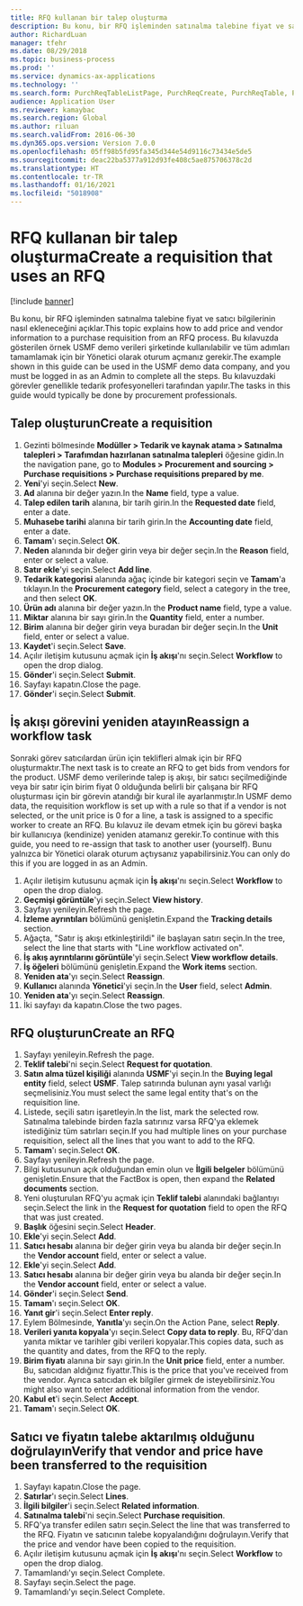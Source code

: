 ```yaml
---
title: RFQ kullanan bir talep oluşturma
description: Bu konu, bir RFQ işleminden satınalma talebine fiyat ve satıcı bilgilerinin nasıl ekleneceğini açıklar.
author: RichardLuan
manager: tfehr
ms.date: 08/29/2018
ms.topic: business-process
ms.prod: ''
ms.service: dynamics-ax-applications
ms.technology: ''
ms.search.form: PurchReqTableListPage, PurchReqCreate, PurchReqTable, PurchReqLineRelatedDocuments, EcoResCategorySingleLookup, PurchReqWorkflowDropDialog, WorkflowSubmitDialog, WorkflowStatus, WorkflowWorkItemActionDialog, WorkflowUserListLookup, PurchReqCopyRFQ, SysDataAreaSelectLookup, PurchRFQCaseTable, PurchRFQEditLines, PurchRFQReplyTable, UnitOfMeasureLookup
audience: Application User
ms.reviewer: kamaybac
ms.search.region: Global
ms.author: riluan
ms.search.validFrom: 2016-06-30
ms.dyn365.ops.version: Version 7.0.0
ms.openlocfilehash: 05ff98b5fd95fa345d344e54d9116c73434e5de5
ms.sourcegitcommit: deac22ba5377a912d93fe408c5ae875706378c2d
ms.translationtype: HT
ms.contentlocale: tr-TR
ms.lasthandoff: 01/16/2021
ms.locfileid: "5018908"
---
```

# <a name="create-a-requisition-that-uses-an-rfq"></a><span data-ttu-id="bea4f-103">RFQ kullanan bir talep oluşturma</span><span class="sxs-lookup"><span data-stu-id="bea4f-103">Create a requisition that uses an RFQ</span></span>

[!include [banner](../../includes/banner.md)]

<span data-ttu-id="bea4f-104">Bu konu, bir RFQ işleminden satınalma talebine fiyat ve satıcı bilgilerinin nasıl ekleneceğini açıklar.</span><span class="sxs-lookup"><span data-stu-id="bea4f-104">This topic explains how to add price and vendor information to a purchase requisition from an RFQ process.</span></span> <span data-ttu-id="bea4f-105">Bu kılavuzda gösterilen örnek USMF demo verileri şirketinde kullanılabilir ve tüm adımları tamamlamak için bir Yönetici olarak oturum açmanız gerekir.</span><span class="sxs-lookup"><span data-stu-id="bea4f-105">The example shown in this guide can be used in the USMF demo data company, and you must be logged in as an Admin to complete all the steps.</span></span> <span data-ttu-id="bea4f-106">Bu kılavuzdaki görevler genellikle tedarik profesyonelleri tarafından yapılır.</span><span class="sxs-lookup"><span data-stu-id="bea4f-106">The tasks in this guide would typically be done by procurement professionals.</span></span>


## <a name="create-a-requisition"></a><span data-ttu-id="bea4f-107">Talep oluşturun</span><span class="sxs-lookup"><span data-stu-id="bea4f-107">Create a requisition</span></span>
1. <span data-ttu-id="bea4f-108">Gezinti bölmesinde **Modüller > Tedarik ve kaynak atama > Satınalma talepleri > Tarafımdan hazırlanan satınalma talepleri** öğesine gidin.</span><span class="sxs-lookup"><span data-stu-id="bea4f-108">In the navigation pane, go to **Modules > Procurement and sourcing > Purchase requisitions > Purchase requisitions prepared by me**.</span></span>
2. <span data-ttu-id="bea4f-109">**Yeni**'yi seçin.</span><span class="sxs-lookup"><span data-stu-id="bea4f-109">Select **New**.</span></span>
3. <span data-ttu-id="bea4f-110">**Ad** alanına bir değer yazın.</span><span class="sxs-lookup"><span data-stu-id="bea4f-110">In the **Name** field, type a value.</span></span>
4. <span data-ttu-id="bea4f-111">**Talep edilen tarih** alanına, bir tarih girin.</span><span class="sxs-lookup"><span data-stu-id="bea4f-111">In the **Requested date** field, enter a date.</span></span>
5. <span data-ttu-id="bea4f-112">**Muhasebe tarihi** alanına bir tarih girin.</span><span class="sxs-lookup"><span data-stu-id="bea4f-112">In the **Accounting date** field, enter a date.</span></span>
6. <span data-ttu-id="bea4f-113">**Tamam**'ı seçin.</span><span class="sxs-lookup"><span data-stu-id="bea4f-113">Select **OK**.</span></span>
7. <span data-ttu-id="bea4f-114">**Neden** alanında bir değer girin veya bir değer seçin.</span><span class="sxs-lookup"><span data-stu-id="bea4f-114">In the **Reason** field, enter or select a value.</span></span>
8. <span data-ttu-id="bea4f-115">**Satır ekle**'yi seçin.</span><span class="sxs-lookup"><span data-stu-id="bea4f-115">Select **Add line**.</span></span>
9. <span data-ttu-id="bea4f-116">**Tedarik kategorisi** alanında ağaç içinde bir kategori seçin ve **Tamam**'a tıklayın.</span><span class="sxs-lookup"><span data-stu-id="bea4f-116">In the **Procurement category** field, select a category in the tree, and then select **OK**.</span></span>
10. <span data-ttu-id="bea4f-117">**Ürün adı** alanına bir değer yazın.</span><span class="sxs-lookup"><span data-stu-id="bea4f-117">In the **Product name** field, type a value.</span></span>
11. <span data-ttu-id="bea4f-118">**Miktar** alanına bir sayı girin.</span><span class="sxs-lookup"><span data-stu-id="bea4f-118">In the **Quantity** field, enter a number.</span></span>
12. <span data-ttu-id="bea4f-119">**Birim** alanına bir değer girin veya buradan bir değer seçin.</span><span class="sxs-lookup"><span data-stu-id="bea4f-119">In the **Unit** field, enter or select a value.</span></span>
13. <span data-ttu-id="bea4f-120">**Kaydet**'i seçin.</span><span class="sxs-lookup"><span data-stu-id="bea4f-120">Select **Save**.</span></span>
14. <span data-ttu-id="bea4f-121">Açılır iletişim kutusunu açmak için **İş akışı**'nı seçin.</span><span class="sxs-lookup"><span data-stu-id="bea4f-121">Select **Workflow** to open the drop dialog.</span></span>
15. <span data-ttu-id="bea4f-122">**Gönder**'i seçin.</span><span class="sxs-lookup"><span data-stu-id="bea4f-122">Select **Submit**.</span></span>
16. <span data-ttu-id="bea4f-123">Sayfayı kapatın.</span><span class="sxs-lookup"><span data-stu-id="bea4f-123">Close the page.</span></span>
17. <span data-ttu-id="bea4f-124">**Gönder**'i seçin.</span><span class="sxs-lookup"><span data-stu-id="bea4f-124">Select **Submit**.</span></span>

## <a name="reassign-a-workflow-task"></a><span data-ttu-id="bea4f-125">İş akışı görevini yeniden atayın</span><span class="sxs-lookup"><span data-stu-id="bea4f-125">Reassign a workflow task</span></span>
<span data-ttu-id="bea4f-126">Sonraki görev satıcılardan ürün için teklifleri almak için bir RFQ oluşturmaktır.</span><span class="sxs-lookup"><span data-stu-id="bea4f-126">The next task is to create an RFQ to get bids from vendors for the product.</span></span> <span data-ttu-id="bea4f-127">USMF demo verilerinde talep iş akışı, bir satıcı seçilmediğinde veya bir satır için birim fiyat 0 olduğunda belirli bir çalışana bir RFQ oluşturması için bir görevin atandığı bir kural ile ayarlanmıştır.</span><span class="sxs-lookup"><span data-stu-id="bea4f-127">In USMF demo data, the requisition workflow is set up with a rule so that if a vendor is not selected, or the unit price is 0 for a line, a task is assigned to a specific worker to create an RFQ.</span></span> <span data-ttu-id="bea4f-128">Bu kılavuz ile devam etmek için bu görevi başka bir kullanıcıya (kendinize) yeniden atamanız gerekir.</span><span class="sxs-lookup"><span data-stu-id="bea4f-128">To continue with this guide, you need to re-assign that task to another user (yourself).</span></span> <span data-ttu-id="bea4f-129">Bunu yalnızca bir Yönetici olarak oturum açtıysanız yapabilirsiniz.</span><span class="sxs-lookup"><span data-stu-id="bea4f-129">You can only do this if you are logged in as an Admin.</span></span>  

1. <span data-ttu-id="bea4f-130">Açılır iletişim kutusunu açmak için **İş akışı**'nı seçin.</span><span class="sxs-lookup"><span data-stu-id="bea4f-130">Select **Workflow** to open the drop dialog.</span></span>
2. <span data-ttu-id="bea4f-131">**Geçmişi görüntüle**'yi seçin.</span><span class="sxs-lookup"><span data-stu-id="bea4f-131">Select **View history**.</span></span>
3. <span data-ttu-id="bea4f-132">Sayfayı yenileyin.</span><span class="sxs-lookup"><span data-stu-id="bea4f-132">Refresh the page.</span></span>
4. <span data-ttu-id="bea4f-133">**İzleme ayrıntıları**  bölümünü genişletin.</span><span class="sxs-lookup"><span data-stu-id="bea4f-133">Expand the **Tracking details** section.</span></span>
5. <span data-ttu-id="bea4f-134">Ağaçta, "Satır iş akışı etkinleştirildi" ile başlayan satırı seçin.</span><span class="sxs-lookup"><span data-stu-id="bea4f-134">In the tree, select the line that starts with "Line workflow activated on".</span></span>
6. <span data-ttu-id="bea4f-135">**İş akış ayrıntılarını görüntüle**'yi seçin.</span><span class="sxs-lookup"><span data-stu-id="bea4f-135">Select **View workflow details**.</span></span>
7. <span data-ttu-id="bea4f-136">**İş öğeleri**  bölümünü genişletin.</span><span class="sxs-lookup"><span data-stu-id="bea4f-136">Expand the **Work items** section.</span></span>
8. <span data-ttu-id="bea4f-137">**Yeniden ata**'yı seçin.</span><span class="sxs-lookup"><span data-stu-id="bea4f-137">Select **Reassign**.</span></span>
9. <span data-ttu-id="bea4f-138">**Kullanıcı** alanında **Yönetici**'yi seçin.</span><span class="sxs-lookup"><span data-stu-id="bea4f-138">In the **User** field, select **Admin**.</span></span>
10. <span data-ttu-id="bea4f-139">**Yeniden ata**'yı seçin.</span><span class="sxs-lookup"><span data-stu-id="bea4f-139">Select **Reassign**.</span></span>
11. <span data-ttu-id="bea4f-140">İki sayfayı da kapatın.</span><span class="sxs-lookup"><span data-stu-id="bea4f-140">Close the two pages.</span></span>

## <a name="create-an-rfq"></a><span data-ttu-id="bea4f-141">RFQ oluşturun</span><span class="sxs-lookup"><span data-stu-id="bea4f-141">Create an RFQ</span></span>

1. <span data-ttu-id="bea4f-142">Sayfayı yenileyin.</span><span class="sxs-lookup"><span data-stu-id="bea4f-142">Refresh the page.</span></span>
2. <span data-ttu-id="bea4f-143">**Teklif talebi**'ni seçin.</span><span class="sxs-lookup"><span data-stu-id="bea4f-143">Select **Request for quotation**.</span></span>
3. <span data-ttu-id="bea4f-144">**Satın alma tüzel kişiliği** alanında **USMF**'yi seçin.</span><span class="sxs-lookup"><span data-stu-id="bea4f-144">In the **Buying legal entity** field, select **USMF**.</span></span> <span data-ttu-id="bea4f-145">Talep satırında bulunan aynı yasal varlığı seçmelisiniz.</span><span class="sxs-lookup"><span data-stu-id="bea4f-145">You must select the same legal entity that's on the requisition line.</span></span>  
4. <span data-ttu-id="bea4f-146">Listede, seçili satırı işaretleyin.</span><span class="sxs-lookup"><span data-stu-id="bea4f-146">In the list, mark the selected row.</span></span> <span data-ttu-id="bea4f-147">Satınalma talebinde birden fazla satırınız varsa RFQ'ya eklemek istediğiniz tüm satırları seçin.</span><span class="sxs-lookup"><span data-stu-id="bea4f-147">If you had multiple lines on your purchase requisition, select all the lines that you want to add to the RFQ.</span></span>  
5. <span data-ttu-id="bea4f-148">**Tamam**'ı seçin.</span><span class="sxs-lookup"><span data-stu-id="bea4f-148">Select **OK**.</span></span>
6. <span data-ttu-id="bea4f-149">Sayfayı yenileyin.</span><span class="sxs-lookup"><span data-stu-id="bea4f-149">Refresh the page.</span></span>
7. <span data-ttu-id="bea4f-150">Bilgi kutusunun açık olduğundan emin olun ve **İlgili belgeler** bölümünü genişletin.</span><span class="sxs-lookup"><span data-stu-id="bea4f-150">Ensure that the FactBox is open, then expand the **Related documents** section.</span></span>
8. <span data-ttu-id="bea4f-151">Yeni oluşturulan RFQ'yu açmak için **Teklif talebi** alanındaki bağlantıyı seçin.</span><span class="sxs-lookup"><span data-stu-id="bea4f-151">Select the link in the **Request for quotation** field to open the RFQ that was just created.</span></span>
9. <span data-ttu-id="bea4f-152">**Başlık** öğesini seçin.</span><span class="sxs-lookup"><span data-stu-id="bea4f-152">Select **Header**.</span></span>
10. <span data-ttu-id="bea4f-153">**Ekle**'yi seçin.</span><span class="sxs-lookup"><span data-stu-id="bea4f-153">Select **Add**.</span></span>
11. <span data-ttu-id="bea4f-154">**Satıcı hesabı** alanına bir değer girin veya bu alanda bir değer seçin.</span><span class="sxs-lookup"><span data-stu-id="bea4f-154">In the **Vendor account** field, enter or select a value.</span></span>
12. <span data-ttu-id="bea4f-155">**Ekle**'yi seçin.</span><span class="sxs-lookup"><span data-stu-id="bea4f-155">Select **Add**.</span></span>
13. <span data-ttu-id="bea4f-156">**Satıcı hesabı** alanına bir değer girin veya bu alanda bir değer seçin.</span><span class="sxs-lookup"><span data-stu-id="bea4f-156">In the **Vendor account** field, enter or select a value.</span></span>
14. <span data-ttu-id="bea4f-157">**Gönder**'i seçin.</span><span class="sxs-lookup"><span data-stu-id="bea4f-157">Select **Send**.</span></span>
15. <span data-ttu-id="bea4f-158">**Tamam**'ı seçin.</span><span class="sxs-lookup"><span data-stu-id="bea4f-158">Select **OK**.</span></span>
16. <span data-ttu-id="bea4f-159">**Yanıt gir**'i seçin.</span><span class="sxs-lookup"><span data-stu-id="bea4f-159">Select **Enter reply**.</span></span>
17. <span data-ttu-id="bea4f-160">Eylem Bölmesinde, **Yanıtla**'yı seçin.</span><span class="sxs-lookup"><span data-stu-id="bea4f-160">On the Action Pane, select **Reply**.</span></span>
18. <span data-ttu-id="bea4f-161">**Verileri yanıta kopyala**'yı seçin.</span><span class="sxs-lookup"><span data-stu-id="bea4f-161">Select **Copy data to reply**.</span></span> <span data-ttu-id="bea4f-162">Bu, RFQ'dan yanıta miktar ve tarihler gibi verileri kopyalar.</span><span class="sxs-lookup"><span data-stu-id="bea4f-162">This copies data, such as the quantity and dates, from the RFQ to the reply.</span></span>  
19. <span data-ttu-id="bea4f-163">**Birim fiyatı** alanına bir sayı girin.</span><span class="sxs-lookup"><span data-stu-id="bea4f-163">In the **Unit price** field, enter a number.</span></span> <span data-ttu-id="bea4f-164">Bu, satıcıdan aldığınız fiyattır.</span><span class="sxs-lookup"><span data-stu-id="bea4f-164">This is the price that you've received from the vendor.</span></span> <span data-ttu-id="bea4f-165">Ayrıca satıcıdan ek bilgiler girmek de isteyebilirsiniz.</span><span class="sxs-lookup"><span data-stu-id="bea4f-165">You might also want to enter additional information from the vendor.</span></span>  
20. <span data-ttu-id="bea4f-166">**Kabul et**'i seçin.</span><span class="sxs-lookup"><span data-stu-id="bea4f-166">Select **Accept**.</span></span>
21. <span data-ttu-id="bea4f-167">**Tamam**'ı seçin.</span><span class="sxs-lookup"><span data-stu-id="bea4f-167">Select **OK**.</span></span>

## <a name="verify-that-vendor-and-price-have-been-transferred-to-the-requisition"></a><span data-ttu-id="bea4f-168">Satıcı ve fiyatın talebe aktarılmış olduğunu doğrulayın</span><span class="sxs-lookup"><span data-stu-id="bea4f-168">Verify that vendor and price have been transferred to the requisition</span></span>
1. <span data-ttu-id="bea4f-169">Sayfayı kapatın.</span><span class="sxs-lookup"><span data-stu-id="bea4f-169">Close the page.</span></span>
2. <span data-ttu-id="bea4f-170">**Satırlar**'ı seçin.</span><span class="sxs-lookup"><span data-stu-id="bea4f-170">Select **Lines**.</span></span>
3. <span data-ttu-id="bea4f-171">**İlgili bilgiler**'i seçin.</span><span class="sxs-lookup"><span data-stu-id="bea4f-171">Select **Related information**.</span></span>
4. <span data-ttu-id="bea4f-172">**Satınalma talebi**'ni seçin.</span><span class="sxs-lookup"><span data-stu-id="bea4f-172">Select **Purchase requisition**.</span></span>
5. <span data-ttu-id="bea4f-173">RFQ'ya transfer edilen satırı seçin.</span><span class="sxs-lookup"><span data-stu-id="bea4f-173">Select the line that was transferred to the RFQ.</span></span> <span data-ttu-id="bea4f-174">Fiyatın ve satıcının talebe kopyalandığını doğrulayın.</span><span class="sxs-lookup"><span data-stu-id="bea4f-174">Verify that the price and vendor have been copied to the requisition.</span></span>  
6. <span data-ttu-id="bea4f-175">Açılır iletişim kutusunu açmak için **İş akışı**'nı seçin.</span><span class="sxs-lookup"><span data-stu-id="bea4f-175">Select **Workflow** to open the drop dialog.</span></span>
7. <span data-ttu-id="bea4f-176">Tamamlandı'yı seçin.</span><span class="sxs-lookup"><span data-stu-id="bea4f-176">Select Complete.</span></span>
8. <span data-ttu-id="bea4f-177">Sayfayı seçin.</span><span class="sxs-lookup"><span data-stu-id="bea4f-177">Select the page.</span></span>
9. <span data-ttu-id="bea4f-178">Tamamlandı'yı seçin.</span><span class="sxs-lookup"><span data-stu-id="bea4f-178">Select Complete.</span></span>

